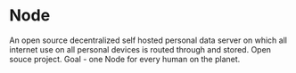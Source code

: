 # Node
An open source decentralized self hosted personal data server on which all internet use on all personal devices is routed through and stored. Open souce project. Goal - one Node for every human on the planet.
